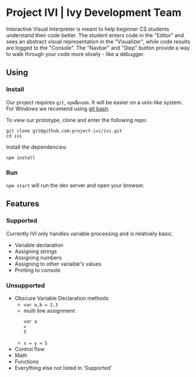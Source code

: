 # Project IVI | Ivy Development Team

Interactive Visual Interpreter is meant to help beginner CS students understand their code better. The student enters code in the "Editor" and sees an abstract visual representation in the "Visualizer", while code results are logged to the "Console". The "Navbar" and "Step" button provide a way to walk through your code more slowly - like a debugger. 

## Using
### Install  
Our project requires `git`, `npm`&`node`. It will be easier on a unix-like system. For Windows we recomend using [git bash](https://git-for-windows.github.io/).

To view our prototype, clone and enter the following repo:
```
git clone git@github.com:project-ivi/ivi.git
cd ivi
```
Install the dependencies:
```
npm install
```

### Run  

`npm start` will run the dev server and open your browser. 

## Features
### Supported  
Currently IVI only handles variable processing and is relatively basic.
- Variable declaration
- Assigning strings
- Assigning numbers
- Assigning to other variable's values
- Printing to console 

### Unsupported
- Obscure Variable Declaration methods
  - `var a,b = 2,3`
  - multi line assignment
    ```
    var a
    =
    5
    ```
  - `x = y = 5`
- Control flow
- Math
- Functions
- Everything else not listed in 'Supported'


